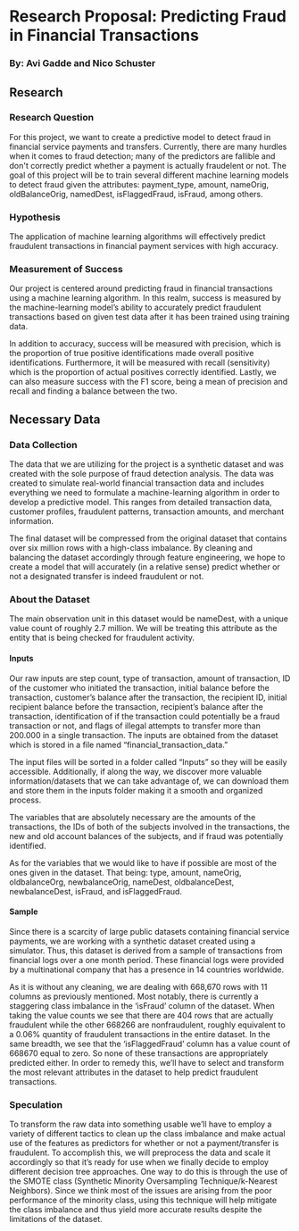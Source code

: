 # Research Proposal: Predicting Fraud in Financial Transactions
### By: Avi Gadde and Nico Schuster

## Research

### Research Question

For this project, we want to create a predictive model to detect fraud in financial service payments and transfers. Currently, there are many hurdles when it comes to fraud detection; many of the predictors are fallible and don't correctly predict whether a payment is actually fraudelent or not. The goal of this project will be to train several different machine learning models to detect fraud given the attributes: payment_type, amount, nameOrig, oldBalanceOrig, namedDest, isFlaggedFraud, isFraud, among others. 

### Hypothesis

The application of machine learning algorithms will effectively predict fraudulent transactions in financial payment services with high accuracy.

### Measurement of Success

Our project is centered around predicting fraud in financial transactions using a machine learning algorithm. In this realm, success is measured by the machine-learning model’s ability to accurately predict fraudulent transactions based on given test data after it has been trained using training data.

In addition to accuracy, success will be measured with precision, which is the proportion of true positive identifications made overall positive identifications. Furthermore, it will be measured with recall (sensitivity) which is the proportion of actual positives correctly identified. Lastly, we can also measure success with the F1 score, being a mean of precision and recall and finding a balance between the two.

## Necessary Data

### Data Collection

The data that we are utilizing for the project is a synthetic dataset and was created with the sole purpose of fraud detection analysis. The data was created to simulate real-world financial transaction data and includes everything we need to formulate a machine-learning algorithm in order to develop a predictive model. This ranges from detailed transaction data, customer profiles, fraudulent patterns, transaction amounts, and merchant information.

The final dataset will be compressed from the original dataset that contains over six million rows with a high-class imbalance. By cleaning and balancing the dataset accordingly through feature engineering, we hope to create a model that will accurately (in a relative sense) predict whether or not a designated transfer is indeed fraudulent or not.

### About the Dataset

The main observation unit in this dataset would be nameDest, with a unique value count of roughly 2.7 million. We will be treating this attribute as the entity that is being checked for fraudulent activity. 

#### Inputs

Our raw inputs are step count, type of transaction, amount of transaction, ID of the customer who initiated the transaction, initial balance before the transaction, customer’s balance after the transaction, the recipient ID, initial recipient balance before the transaction, recipient’s balance after the transaction, identification of if the transaction could potentially be a fraud transaction or not, and flags of illegal attempts to transfer more than 200.000 in a single transaction. The inputs are obtained from the dataset which is stored in a file named “financial_transaction_data.”

The input files will be sorted in a folder called “Inputs” so they will be easily accessible. Additionally, if along the way, we discover more valuable information/datasets that we can take advantage of, we can download them and store them in the inputs folder making it a smooth and organized process.

The variables that are absolutely necessary are the amounts of the transactions, the IDs of both of the subjects involved in the transactions, the new and old account balances of the subjects, and if fraud was potentially identified.

As for the variables that we would like to have if possible are most of the ones given in the dataset. That being: type, amount, nameOrig, oldbalanceOrg, newbalanceOrig, nameDest, oldbalanceDest, newbalanceDest, isFraud, and isFlaggedFraud.

#### Sample

Since there is a scarcity of large public datasets containing financial service payments, we are working with a synthetic dataset created using a simulator. Thus, this dataset is derived from a sample of transactions from financial logs over a one month period. These financial logs were provided by a multinational company that has a presence in 14 countries worldwide. 

As it is without any cleaning, we are dealing with 668,670 rows with 11 columns as previously mentioned. Most notably, there is currently a staggering class imbalance in the ‘isFraud’ column of the dataset. When taking the value counts we see that there are 404 rows that are actually fraudulent while the other 668266 are nonfraudulent, roughly equivalent to a 0.06% quantity of fraudulent transactions in the entire dataset. In the same breadth, we see that the ‘isFlaggedFraud’ column has a value count of 668670 equal to zero. So none of these transactions are appropriately predicted either. In order to remedy this, we’ll have to select and transform the most relevant attributes in the dataset to help predict fraudulent transactions.

### Speculation

To transform the raw data into something usable we’ll have to employ a variety of different tactics to clean up the class imbalance and make actual use of the features as predictors for whether or not a payment/transfer is fraudulent. To accomplish this, we will preprocess the data and scale it accordingly so that it’s ready for use when we finally decide to employ different decision tree approaches. One way to do this is through the use of the SMOTE class (Synthetic Minority Oversampling Technique/k-Nearest Neighbors). Since we think most of the issues are arising from the poor performance of the minority class, using this technique will help mitigate the class imbalance and thus yield more accurate results despite the limitations of the dataset.
